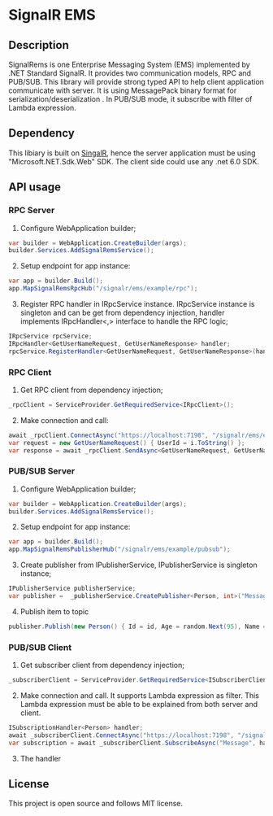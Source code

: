 # SignalR EMS
## Description
SignalRems is one Enterprise Messaging System (EMS) implemented by .NET Standard SignalR. It provides two communication models, RPC and PUB/SUB. This library will provide strong typed API to help client application communicate with server. 
It is using MessagePack binary format for serialization/deserialization . 
In PUB/SUB mode, it subscribe with filter of Lambda expression. 
## Dependency
This libiary is built on [SingalR](https://dotnet.microsoft.com/en-us/apps/aspnet/signalr), hence the server application must be using "Microsoft.NET.Sdk.Web" SDK. The client side could use any .net 6.0 SDK. 
## API usage
### RPC Server
1. Configure WebApplication builder; 
``` C#
var builder = WebApplication.CreateBuilder(args);
builder.Services.AddSignalRemsService();
```
2. Setup endpoint for app instance:
``` C#
var app = builder.Build();
app.MapSignalRemsRpcHub("/signalr/ems/example/rpc");
```
3. Register RPC handler in IRpcService instance. IRpcService instance is singleton and can be get from dependency injection, handler implements IRpcHandler<,> interface to handle the RPC logic; 
``` C#
IRpcService rpcService;
IRpcHandler<GetUserNameRequest, GetUserNameResponse> handler;
rpcService.RegisterHandler<GetUserNameRequest, GetUserNameResponse>(handler);
```
### RPC Client
1. Get RPC client from dependency injection; 
``` C#
_rpcClient = ServiceProvider.GetRequiredService<IRpcClient>();
```
2. Make connection and call:
``` C#
await _rpcClient.ConnectAsync("https://localhost:7198", "/signalr/ems/example/rpc", stoppingToken);
var request = new GetUserNameRequest() { UserId = i.ToString() };
var response = await _rpcClient.SendAsync<GetUserNameRequest, GetUserNameResponse>(request);
```
### PUB/SUB Server
1. Configure WebApplication builder; 
``` C#
var builder = WebApplication.CreateBuilder(args);
builder.Services.AddSignalRemsService();
```
2. Setup endpoint for app instance:
``` C#
var app = builder.Build();
app.MapSignalRemsPublisherHub("/signalr/ems/example/pubsub");
``` 
3. Create publisher from IPublisherService, IPublisherService is singleton instance; 
``` C#
IPublisherService publisherService;
var publisher =  _publisherService.CreatePublisher<Person, int>("Message");
```
4. Publish item to topic
``` C#
publisher.Publish(new Person() { Id = id, Age = random.Next(95), Name = $"Person_{id:000}" });
```
### PUB/SUB Client
1. Get subscriber client from dependency injection; 
``` C#
_subscriberClient = ServiceProvider.GetRequiredService<ISubscriberClient>();
```
2. Make connection and call. It supports Lambda expression as filter. This Lambda expression must be able to be explained from both server and client. 
``` C#
ISubscriptionHandler<Person> handler;
await _subscriberClient.ConnectAsync("https://localhost:7198", "/signalr/ems/example/pubsub", stoppingToken);
var subscription = await _subscriberClient.SubscribeAsync("Message", handler, p=> p.Age > 60);
```
3. The handler 
## License
This project is open source and follows MIT license. 

